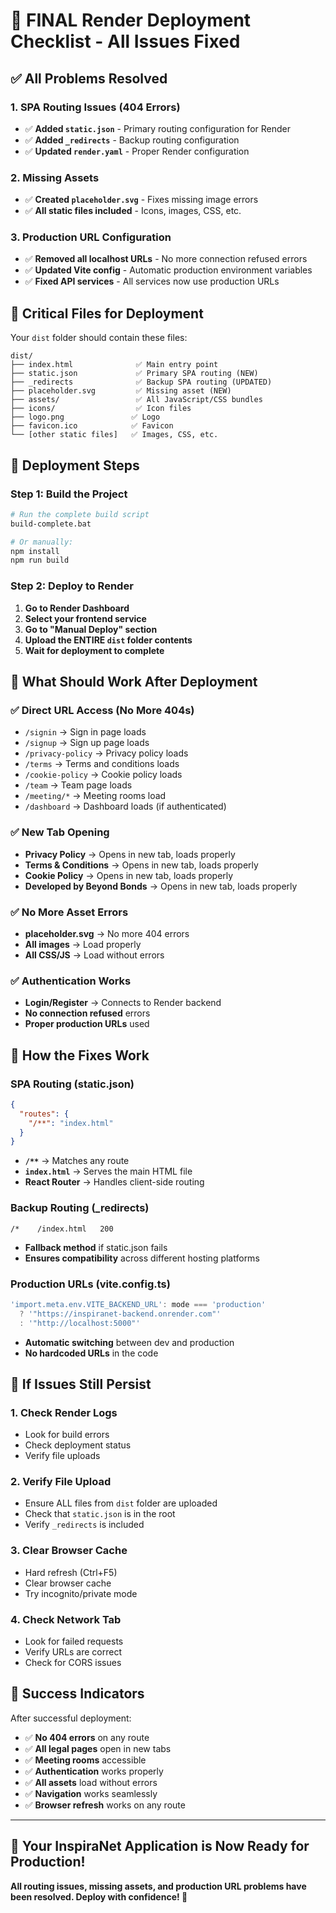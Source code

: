 # 🚀 FINAL Render Deployment Checklist - All Issues Fixed

## ✅ **All Problems Resolved**

### **1. SPA Routing Issues (404 Errors)**
- ✅ **Added `static.json`** - Primary routing configuration for Render
- ✅ **Added `_redirects`** - Backup routing configuration
- ✅ **Updated `render.yaml`** - Proper Render configuration

### **2. Missing Assets**
- ✅ **Created `placeholder.svg`** - Fixes missing image errors
- ✅ **All static files included** - Icons, images, CSS, etc.

### **3. Production URL Configuration**
- ✅ **Removed all localhost URLs** - No more connection refused errors
- ✅ **Updated Vite config** - Automatic production environment variables
- ✅ **Fixed API services** - All services now use production URLs

## 📁 **Critical Files for Deployment**

Your `dist` folder should contain these files:

```
dist/
├── index.html              ✅ Main entry point
├── static.json             ✅ Primary SPA routing (NEW)
├── _redirects              ✅ Backup SPA routing (UPDATED)
├── placeholder.svg         ✅ Missing asset (NEW)
├── assets/                 ✅ All JavaScript/CSS bundles
├── icons/                  ✅ Icon files
├── logo.png               ✅ Logo
├── favicon.ico            ✅ Favicon
└── [other static files]   ✅ Images, CSS, etc.
```

## 🚀 **Deployment Steps**

### **Step 1: Build the Project**
```bash
# Run the complete build script
build-complete.bat

# Or manually:
npm install
npm run build
```

### **Step 2: Deploy to Render**
1. **Go to Render Dashboard**
2. **Select your frontend service**
3. **Go to "Manual Deploy" section**
4. **Upload the ENTIRE `dist` folder contents**
5. **Wait for deployment to complete**

## 🎯 **What Should Work After Deployment**

### **✅ Direct URL Access (No More 404s)**
- `/signin` → Sign in page loads
- `/signup` → Sign up page loads
- `/privacy-policy` → Privacy policy loads
- `/terms` → Terms and conditions loads
- `/cookie-policy` → Cookie policy loads
- `/team` → Team page loads
- `/meeting/*` → Meeting rooms load
- `/dashboard` → Dashboard loads (if authenticated)

### **✅ New Tab Opening**
- **Privacy Policy** → Opens in new tab, loads properly
- **Terms & Conditions** → Opens in new tab, loads properly
- **Cookie Policy** → Opens in new tab, loads properly
- **Developed by Beyond Bonds** → Opens in new tab, loads properly

### **✅ No More Asset Errors**
- **placeholder.svg** → No more 404 errors
- **All images** → Load properly
- **All CSS/JS** → Load without errors

### **✅ Authentication Works**
- **Login/Register** → Connects to Render backend
- **No connection refused** errors
- **Proper production URLs** used

## 🔧 **How the Fixes Work**

### **SPA Routing (static.json)**
```json
{
  "routes": {
    "/**": "index.html"
  }
}
```
- **`/**`** → Matches any route
- **`index.html`** → Serves the main HTML file
- **React Router** → Handles client-side routing

### **Backup Routing (_redirects)**
```
/*    /index.html   200
```
- **Fallback method** if static.json fails
- **Ensures compatibility** across different hosting platforms

### **Production URLs (vite.config.ts)**
```typescript
'import.meta.env.VITE_BACKEND_URL': mode === 'production' 
  ? '"https://inspiranet-backend.onrender.com"' 
  : '"http://localhost:5000"'
```
- **Automatic switching** between dev and production
- **No hardcoded URLs** in the code

## 🚨 **If Issues Still Persist**

### **1. Check Render Logs**
- Look for build errors
- Check deployment status
- Verify file uploads

### **2. Verify File Upload**
- Ensure ALL files from `dist` folder are uploaded
- Check that `static.json` is in the root
- Verify `_redirects` is included

### **3. Clear Browser Cache**
- Hard refresh (Ctrl+F5)
- Clear browser cache
- Try incognito/private mode

### **4. Check Network Tab**
- Look for failed requests
- Verify URLs are correct
- Check for CORS issues

## 🎉 **Success Indicators**

After successful deployment:

- ✅ **No 404 errors** on any route
- ✅ **All legal pages** open in new tabs
- ✅ **Meeting rooms** accessible
- ✅ **Authentication** works properly
- ✅ **All assets** load without errors
- ✅ **Navigation** works seamlessly
- ✅ **Browser refresh** works on any route

---

## 🚀 **Your InspiraNet Application is Now Ready for Production!**

**All routing issues, missing assets, and production URL problems have been resolved. Deploy with confidence! 🎉**
